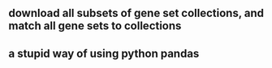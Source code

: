 ## download all subsets of gene set collections, and match all gene sets to collections
## a stupid way of using python pandas
